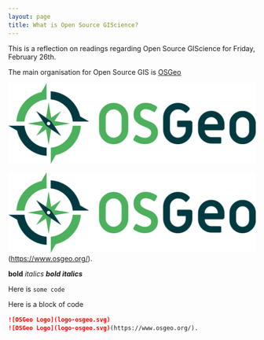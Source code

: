 ```yaml
---
layout: page
title: What is Open Source GIScience?
---
```


This is a reflection on readings regarding Open Source GIScience for Friday, February 26th.

The main organisation for Open Source GIS is [OSGeo](https://www.osgeo.org/)

![OSGeo Logo](logo-osgeo.svg)

![OSGeo Logo](logo-osgeo.svg)(https://www.osgeo.org/).

**bold**
*italics*
***bold italics***

Here is `some code`

Here is a block of code
```markdown
![OSGeo Logo](logo-osgeo.svg)
![OSGeo Logo](logo-osgeo.svg)(https://www.osgeo.org/).
```
